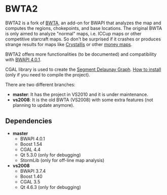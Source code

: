 # BWTA2 #

BWTA2 is a fork of [BWTA](https://code.google.com/p/bwta), an add-on for BWAPI that analyzes the map and computes the regions, chokepoints, and base locations. 
The original BWTA is only aimed to analyze "normal" maps, i.e. ICCup maps or other competitive starcraft maps. So don't be surprised if it crashes or produces strange results for maps like [Crystallis](http://classic.battle.net/images/battle/scc/lp/bw02/cy.jpg) or other [money maps](http://starcraft.wikia.com/wiki/Money_maps).

BWTA2 offers more functionalities (to be documented) and compatibility with [BWAPI 4.0.1](https://github.com/bwapi/bwapi).

CGAL library is used to create the [Segment Delaunay Graph](http://doc.cgal.org/latest/Segment_Delaunay_graph_2/index.html). [How to install](http://www.cgal.org/windows_installation.html) (only if you need to compile the project).

There are two different branches:

* **master**: It has the project in VS2010 and it is under maintenance.
* **vs2008**: It is the old BWTA (VS2008) with some extra features (not planning to update anymore). 

## Dependencies ##
* **master**
    * BWAPI 4.0.1
    * Boost 1.54
    * CGAL 4.4
    * Qt 5.3.0 (only for debugging)
    * StormLib (only for off-line map analysis)
* **vs2008**
    * BWAPI 3.7.4
    * Boost 1.40
    * CGAL 3.5
    * Qt 4.6.3 (only for debugging)